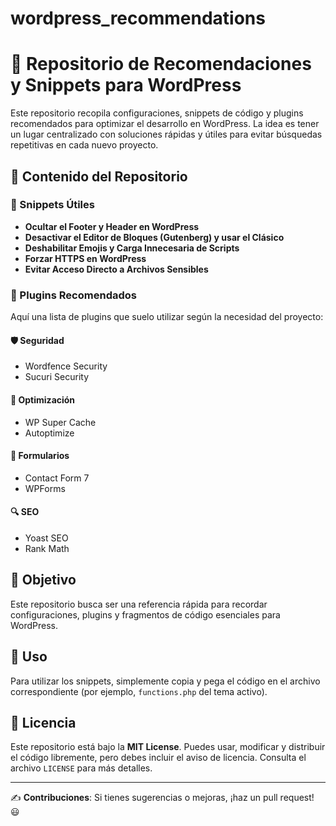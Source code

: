 # wordpress_recommendations
# 🚀 Repositorio de Recomendaciones y Snippets para WordPress

Este repositorio recopila configuraciones, snippets de código y plugins recomendados para optimizar el desarrollo en WordPress. La idea es tener un lugar centralizado con soluciones rápidas y útiles para evitar búsquedas repetitivas en cada nuevo proyecto.

## 📌 Contenido del Repositorio

### 🔧 Snippets Útiles
- **Ocultar el Footer y Header en WordPress**
- **Desactivar el Editor de Bloques (Gutenberg) y usar el Clásico**
- **Deshabilitar Emojis y Carga Innecesaria de Scripts**
- **Forzar HTTPS en WordPress**
- **Evitar Acceso Directo a Archivos Sensibles**

### 🔌 Plugins Recomendados
Aquí una lista de plugins que suelo utilizar según la necesidad del proyecto:

#### 🛡️ Seguridad
- Wordfence Security
- Sucuri Security

#### 🚀 Optimización
- WP Super Cache
- Autoptimize

#### 📧 Formularios
- Contact Form 7
- WPForms

#### 🔍 SEO
- Yoast SEO
- Rank Math

## 🎯 Objetivo
Este repositorio busca ser una referencia rápida para recordar configuraciones, plugins y fragmentos de código esenciales para WordPress.

## 📖 Uso
Para utilizar los snippets, simplemente copia y pega el código en el archivo correspondiente (por ejemplo, `functions.php` del tema activo).

## 📜 Licencia
Este repositorio está bajo la **MIT License**. Puedes usar, modificar y distribuir el código libremente, pero debes incluir el aviso de licencia. Consulta el archivo `LICENSE` para más detalles.

---
✍️ **Contribuciones**: Si tienes sugerencias o mejoras, ¡haz un pull request! 😃
